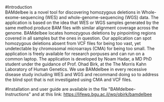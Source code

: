#Introduction<br>
BAMdelbee is a novel tool for discovering homozygous deletions in Whole-exome-sequencing (WES) and whole-genome-sequencing (WGS) data.
The application is based on the idea that WES or WGS samples generated by the same method produce BAM files with similar alignment coverage across the genome.
BAMdelbee locates homozygous deletions by pinpointing regions covered in all samples but the ones in question.
Our application can spot homozygous deletions absent from VCF files for being too vast, yet undetectable by chromosomal microarrays (CMA) for being too small.
The application is freely available for research porpuses and can run on a common laptop.
The application is developed by Noam Hadar, a MD PhD student under the guidance of Prof. Ohad Birk, at the The Morris Kahn Laboratory of Human Genetics.
We use BAMdelbee in every recessive disease study including WES and WGS and recommand doing so to address the blind spot that is not investigated using CMA and VCF files.

#Installation and user guide are available in the file "BAMdelbee-Instructions" and at this link: https://lifewp.bgu.ac.il/wp/obirk/bamdelbee

